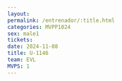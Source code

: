 ```yaml
---
layout: 
permalink: /entrenador/:title.html
categories: MVPP1024
sex: male1
tickets: 
date: 2024-11-08
title: U-1146
team: EVL
MVPS: 1
---
```

